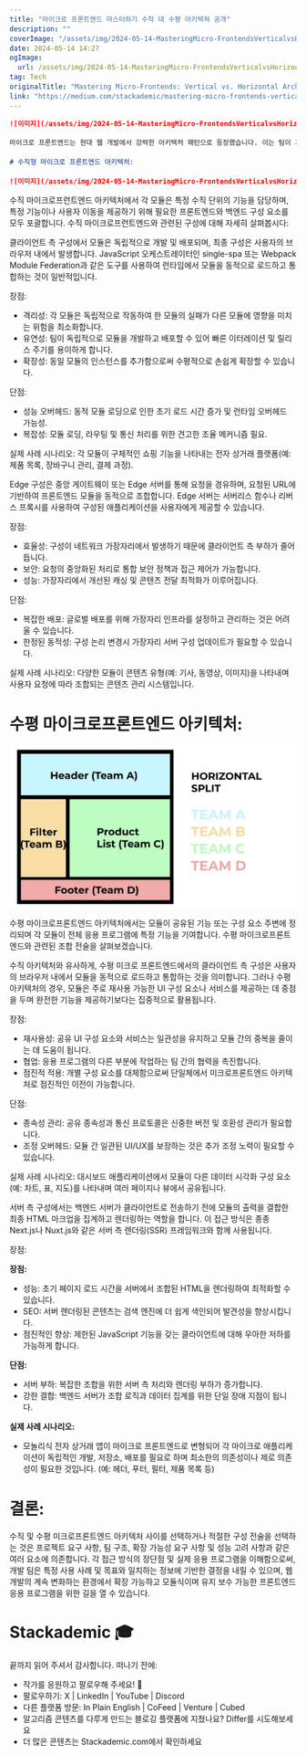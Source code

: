 ```yaml
---
title: "마이크로 프론트엔드 마스터하기 수직 대 수평 아키텍쳐 공개"
description: ""
coverImage: "/assets/img/2024-05-14-MasteringMicro-FrontendsVerticalvsHorizontalArchitecturesUnveiled_0.png"
date: 2024-05-14 14:27
ogImage: 
  url: /assets/img/2024-05-14-MasteringMicro-FrontendsVerticalvsHorizontalArchitecturesUnveiled_0.png
tag: Tech
originalTitle: "Mastering Micro-Frontends: Vertical vs. Horizontal Architectures Unveiled!"
link: "https://medium.com/stackademic/mastering-micro-frontends-vertical-vs-horizontal-architectures-unveiled-5ff793aaec14"
---
```



```markdown
![이미지](/assets/img/2024-05-14-MasteringMicro-FrontendsVerticalvsHorizontalArchitecturesUnveiled_0.png)

마이크로 프론트엔드는 현대 웹 개발에서 강력한 아키텍처 패턴으로 등장했습니다. 이는 팀이 거대한 프론트엔드 응용 프로그램을 더 작고 관리하기 쉬운 조각으로 나눌 수 있도록 합니다. 마이크로 프론트엔드 아키텍처에서 중요한 결정 중 하나는 수직 또는 수평 구성에 관한 선택입니다. 이러한 구성은 개별 프론트엔드 모듈이 구조화되고 전체 응용 프로그램에 통합되는 방식을 결정합니다. 이 기사에서는 수직 및 수평 마이크로 프론트엔드 아키텍처 간의 차이를 탐구하고 클라이언트 측, 엣지 및 서버 측과 같은 여러 구성 전술 및 각각의 장단점 및 실제 응용 프로그램을 살펴봅니다.

# 수직형 마이크로 프론트엔드 아키텍처:

![이미지](/assets/img/2024-05-14-MasteringMicro-FrontendsVerticalvsHorizontalArchitecturesUnveiled_1.png)
```



수직 마이크로프런트엔드 아키텍처에서 각 모듈은 특정 수직 단위의 기능을 담당하며, 특정 기능이나 사용자 이동을 제공하기 위해 필요한 프론트엔드와 백엔드 구성 요소를 모두 포괄합니다. 수직 마이크로프런트엔드와 관련된 구성에 대해 자세히 살펴봅시다:

클라이언트 측 구성에서 모듈은 독립적으로 개발 및 배포되며, 최종 구성은 사용자의 브라우저 내에서 발생합니다. JavaScript 오케스트레이터인 single-spa 또는 Webpack Module Federation과 같은 도구를 사용하여 런타임에서 모듈을 동적으로 로드하고 통합하는 것이 일반적입니다.

장점:

- 격리성: 각 모듈은 독립적으로 작동하여 한 모듈의 실패가 다른 모듈에 영향을 미치는 위험을 최소화합니다.
- 유연성: 팀이 독립적으로 모듈을 개발하고 배포할 수 있어 빠른 이터레이션 및 릴리스 주기를 용이하게 합니다.
- 확장성: 동일 모듈의 인스턴스를 추가함으로써 수평적으로 손쉽게 확장할 수 있습니다.



단점:

- 성능 오버헤드: 동적 모듈 로딩으로 인한 초기 로드 시간 증가 및 런타임 오버헤드 가능성.
- 복잡성: 모듈 로딩, 라우팅 및 통신 처리를 위한 견고한 조율 메커니즘 필요.

실제 사례 시나리오: 각 모듈이 구체적인 쇼핑 기능을 나타내는 전자 상거래 플랫폼(예: 제품 목록, 장바구니 관리, 결제 과정).

Edge 구성은 중앙 게이트웨이 또는 Edge 서버를 통해 요청을 경유하며, 요청된 URL에 기반하여 프론트엔드 모듈을 동적으로 조합합니다. Edge 서버는 서버리스 함수나 리버스 프록시를 사용하여 구성된 애플리케이션을 사용자에게 제공할 수 있습니다.



장점:

- 효율성: 구성이 네트워크 가장자리에서 발생하기 때문에 클라이언트 측 부하가 줄어듭니다.
- 보안: 요청의 중앙화된 처리로 통합 보안 정책과 접근 제어가 가능합니다.
- 성능: 가장자리에서 개선된 캐싱 및 콘텐츠 전달 최적화가 이루어집니다.

단점:

- 복잡한 배포: 글로벌 배포를 위해 가장자리 인프라를 설정하고 관리하는 것은 어려울 수 있습니다.
- 한정된 동적성: 구성 논리 변경시 가장자리 서버 구성 업데이트가 필요할 수 있습니다.



실제 사례 시나리오: 다양한 모듈이 콘텐츠 유형(예: 기사, 동영상, 이미지)을 나타내며 사용자 요청에 따라 조합되는 콘텐츠 관리 시스템입니다.

# 수평 마이크로프론트엔드 아키텍처:

![Horizontal Micro-Frontend Architecture](/assets/img/2024-05-14-MasteringMicro-FrontendsVerticalvsHorizontalArchitecturesUnveiled_2.png)

수평 마이크로프론트엔드 아키텍처에서는 모듈이 공유된 기능 또는 구성 요소 주변에 정리되며 각 모듈이 전체 응용 프로그램에 특정 기능을 기여합니다. 수평 마이크로프론트엔드와 관련된 조합 전술을 살펴보겠습니다.



수직 아키텍처와 유사하게, 수평 미크로 프론트엔드에서의 클라이언트 측 구성은 사용자의 브라우저 내에서 모듈을 동적으로 로드하고 통합하는 것을 의미합니다. 그러나 수평 아키텍처의 경우, 모듈은 주로 재사용 가능한 UI 구성 요소나 서비스를 제공하는 데 중점을 두며 완전한 기능을 제공하기보다는 집중적으로 활용됩니다.

장점:

- 재사용성: 공유 UI 구성 요소와 서비스는 일관성을 유지하고 모듈 간의 중복을 줄이는 데 도움이 됩니다.
- 협업: 응용 프로그램의 다른 부분에 작업하는 팀 간의 협력을 촉진합니다.
- 점진적 적용: 개별 구성 요소를 대체함으로써 단일체에서 미크로프론트엔드 아키텍처로 점진적인 이전이 가능합니다.

단점:



- 종속성 관리: 공유 종속성과 통신 프로토콜은 신중한 버전 및 호환성 관리가 필요합니다.
- 조정 오버헤드: 모듈 간 일관된 UI/UX를 보장하는 것은 추가 조정 노력이 필요할 수 있습니다.

실제 사례 시나리오: 대시보드 애플리케이션에서 모듈이 다른 데이터 시각화 구성 요소(예: 차트, 표, 지도)를 나타내며 여러 페이지나 뷰에서 공유됩니다.

서버 측 구성에서는 백엔드 서버가 클라이언트로 전송하기 전에 모듈의 출력을 결합한 최종 HTML 마크업을 집계하고 렌더링하는 역할을 합니다. 이 접근 방식은 종종 Next.js나 Nuxt.js와 같은 서버 측 렌더링(SSR) 프레임워크와 함께 사용됩니다.

장점:



**장점:**

- 성능: 초기 페이지 로드 시간을 서버에서 조합된 HTML을 렌더링하여 최적화할 수 있습니다.
- SEO: 서버 렌더링된 콘텐츠는 검색 엔진에 더 쉽게 색인되어 발견성을 향상시킵니다.
- 점진적인 향상: 제한된 JavaScript 기능을 갖는 클라이언트에 대해 우아한 저하를 가능하게 합니다.

**단점:**

- 서버 부하: 복잡한 조합을 위한 서버 측 처리와 렌더링 부하가 증가합니다.
- 강한 결합: 백엔드 서버가 조합 로직과 데이터 집계를 위한 단일 장애 지점이 됩니다.

**실제 사례 시나리오:**

- 모놀리식 전자 상거래 앱이 마이크로 프론트엔드로 변형되어 각 마이크로 애플리케이션이 독립적인 개발, 저장소, 배포를 필요로 하며 최소한의 의존성이나 제로 의존성이 필요한 것입니다. (예: 헤더, 푸터, 필터, 제품 목록 등)



# 결론:

수직 및 수평 미크로프론트엔드 아키텍처 사이를 선택하거나 적절한 구성 전술을 선택하는 것은 프로젝트 요구 사항, 팀 구조, 확장 가능성 요구 사항 및 성능 고려 사항과 같은 여러 요소에 의존합니다. 각 접근 방식의 장단점 및 실제 응용 프로그램을 이해함으로써, 개발 팀은 특정 사용 사례 및 목표와 일치하는 정보에 기반한 결정을 내릴 수 있으며, 웹 개발의 계속 변화하는 환경에서 확장 가능하고 모듈식이며 유지 보수 가능한 프론트엔드 응용 프로그램을 위한 길을 열 수 있습니다.

# Stackademic 🎓

끝까지 읽어 주셔서 감사합니다. 떠나기 전에:



- 작가를 응원하고 팔로우해 주세요! 👏
- 팔로우하기: X | LinkedIn | YouTube | Discord
- 다른 플랫폼 방문: In Plain English | CoFeed | Venture | Cubed
- 알고리즘 콘텐츠를 다루게 만드는 블로깅 플랫폼에 지쳤나요? Differ를 시도해보세요
- 더 많은 콘텐츠는 Stackademic.com에서 확인하세요